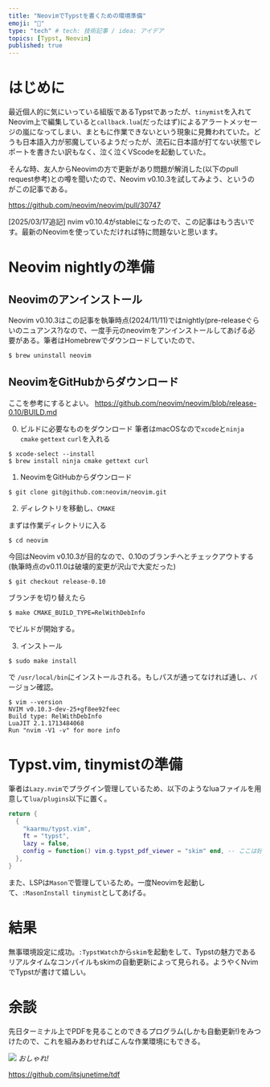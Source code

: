 ```yaml
---
title: "NeovimでTypstを書くための環境準備"
emoji: "🥳"
type: "tech" # tech: 技術記事 / idea: アイデア
topics: [Typst, Neovim]
published: true
---
```


# はじめに

最近個人的に気にいっている組版であるTypstであったが、`tinymist`を入れてNeovim上で編集していると`callback.lua`(だったはず)によるアラートメッセージの嵐になってしまい、まともに作業できないという現象に見舞われていた。どうも日本語入力が邪魔しているようだったが、流石に日本語が打てない状態でレポートを書きたい訳もなく、泣く泣くVScodeを起動していた。

そんな時、友人からNeovimの方で更新があり問題が解消した(以下のpull request参考)との噂を聞いたので、Neovim v0.10.3を試してみよう、というのがこの記事である。

https://github.com/neovim/neovim/pull/30747

[2025/03/17追記]
nvim v0.10.4がstableになったので、この記事はもう古いです。最新のNeovimを使っていただければ特に問題ないと思います。

# Neovim nightlyの準備

## Neovimのアンインストール

Neovim v0.10.3はこの記事を執筆時点(2024/11/11)ではnightly(pre-releaseぐらいのニュアンス?)なので、一度手元のneovimをアンインストールしてあげる必要がある。筆者はHomebrewでダウンロードしていたので、

```shell
$ brew uninstall neovim
```

## NeovimをGitHubからダウンロード

ここを参考にするとよい。
https://github.com/neovim/neovim/blob/release-0.10/BUILD.md

0. ビルドに必要なものをダウンロード
   筆者はmacOSなので`xcode`と`ninja` `cmake` `gettext` `curl`を入れる

```shell
$ xcode-select --install
$ brew install ninja cmake gettext curl
```

1. NeovimをGitHubからダウンロード

```shell
$ git clone git@github.com:neovim/neovim.git
```

2. ディレクトリを移動し、`CMAKE`

まずは作業ディレクトリに入る

```shell
$ cd neovim
```

今回はNeovim v0.10.3が目的なので、0.10のブランチへとチェックアウトする(執筆時点のv0.11.0は破壊的変更が沢山で大変だった)

```shell
$ git checkout release-0.10
```

ブランチを切り替えたら

```shell
$ make CMAKE_BUILD_TYPE=RelWithDebInfo
```

でビルドが開始する。

3.  インストール

```shell
$ sudo make install
```

で `/usr/local/bin`にインストールされる。もしパスが通ってなければ通し、バージョン確認。

```shell
$ vim --version
NVIM v0.10.3-dev-25+gf8ee92feec
Build type: RelWithDebInfo
LuaJIT 2.1.1713484068
Run "nvim -V1 -v" for more info
```

# Typst.vim, tinymistの準備

筆者は`Lazy.nvim`でプラグイン管理しているため、以下のようなluaファイルを用意して`lua/plugins`以下に置く。

```lua:~/.config/nvim/lua/plugins/typst.lua
return {
  {
    "kaarmu/typst.vim",
    ft = "typst",
    lazy = false,
    config = function() vim.g.typst_pdf_viewer = "skim" end, -- ここは好きなpdf viewerを入れるとよい
  },
}
```

また、LSPは`Mason`で管理しているため。一度Neovimを起動して、`:MasonInstall tinymist`としてあげる。

# 結果

無事環境設定に成功。`:TypstWatch`から`skim`を起動をして、Typstの魅力であるリアルタイムなコンパイルもskimの自動更新によって見られる。ようやくNvimでTypstが書けて嬉しい。

# 余談

先日ターミナル上でPDFを見ることのできるプログラム(しかも自動更新!)をみつけたので、これを組みあわせればこんな作業環境にもできる。

![](https://storage.googleapis.com/zenn-user-upload/cd34022acd25-20241111.png)
_おしゃれ!_

https://github.com/itsjunetime/tdf
